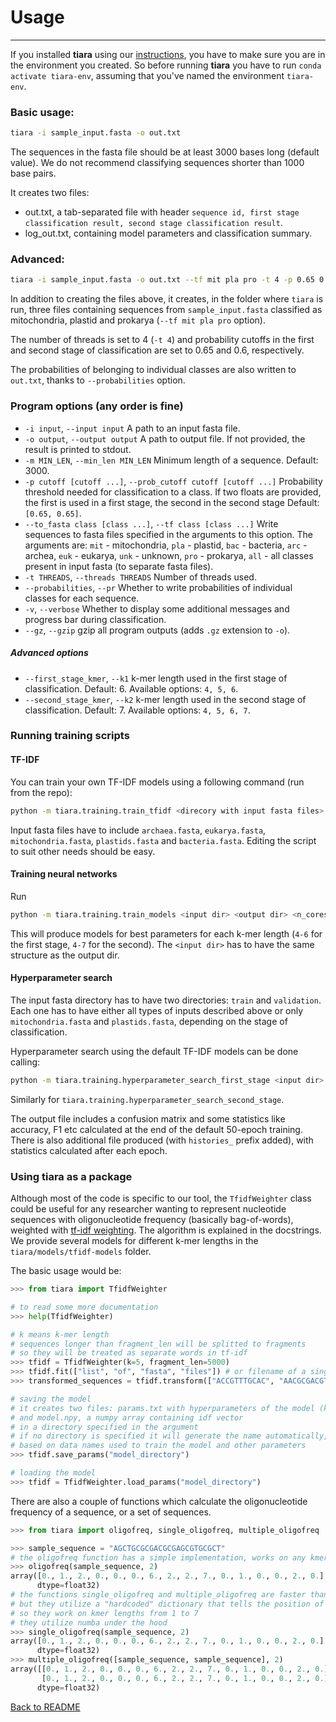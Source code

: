# Usage

-----

If you installed **tiara** using our [instructions](detailed-installation.md), you have to make sure
you are in the environment you created. So before running **tiara** you have to run `conda activate tiara-env`,
assuming that you've named the environment `tiara-env`.

### Basic usage:
```bash
tiara -i sample_input.fasta -o out.txt
```

The sequences in the fasta file should be at least 3000 bases long (default value). We do not recommend classifying 
sequences shorter than 1000 base pairs.

It creates two files: 
 - out.txt, a tab-separated file with header `sequence id, first stage classification result, second stage classification result`.
 - log_out.txt, containing model parameters and classification summary.

### Advanced:

```bash
tiara -i sample_input.fasta -o out.txt --tf mit pla pro -t 4 -p 0.65 0.60 --probabilities
```

In addition to creating the files above, it creates, in the folder where `tiara` is run,
three files containing sequences from `sample_input.fasta` classified as 
mitochondria, plastid and prokarya (`--tf mit pla pro` option).

The number of threads is set to 4 (`-t 4`) and probability cutoffs 
in the first and second stage of classification are set to 0.65 and 0.6, respectively.

The probabilities of belonging to individual classes are also 
written to `out.txt`, thanks to `--probabilities` option.

### Program options (any order is fine)

- `-i input`, `--input input` A path to an input fasta file.
- `-o output`, `--output output` A path to output file. If not provided, the result is printed to stdout.
- `-m MIN_LEN`, `--min_len MIN_LEN` Minimum length of a sequence. Default: 3000.
- `-p cutoff [cutoff ...]`, `--prob_cutoff cutoff [cutoff ...]` Probability threshold needed for classification to a class.
    If two floats are provided, the first is used in a first stage, the second in the second stage
    Default: `[0.65, 0.65]`.
- `--to_fasta class [class ...]`, `--tf class [class ...]` Write sequences to fasta files specified in the arguments to this option.
    The arguments are: `mit` - mitochondria, `pla` - plastid, `bac` - bacteria,
    `arc` - archea, `euk` - eukarya, `unk` - unknown, `pro` - prokarya,
    `all` - all classes present in input fasta (to separate fasta files).
- `-t THREADS`, `--threads THREADS` Number of threads used.
- `--probabilities`, `--pr` Whether to write probabilities of individual classes for each sequence.
- `-v`, `--verbose` Whether to display some additional messages and progress bar during classification.
- `--gz`, `--gzip` gzip all program outputs (adds `.gz` extension to `-o`).
##### Advanced options
- `--first_stage_kmer`, `--k1` k-mer length used in the first stage of classification.
 Default: 6. Available options: `4, 5, 6`.
- `--second_stage_kmer`, `--k2` k-mer length used in the second stage of classification.
Default: 7. Available options: `4, 5, 6, 7`.
  

### Running training scripts

#### TF-IDF

You can train your own TF-IDF models using a following command (run from the repo):

```bash
python -m tiara.training.train_tfidf <direcory with input fasta files> <output directory>
```

Input fasta files have to include `archaea.fasta`, `eukarya.fasta`, 
`mitochondria.fasta`, `plastids.fasta` and `bacteria.fasta`. 
Editing the script to suit other needs should be easy.

#### Training neural networks

Run 
```bash
python -m tiara.training.train_models <input dir> <output dir> <n_cores>
```
This will produce models for best parameters for each k-mer length (`4-6` for the first stage, `4-7` for the second).
The `<input dir>` has to have the same structure as the output dir.

#### Hyperparameter search 

The input fasta directory has to have two directories: `train` and `validation`. 
Each one has to have either all types of inputs described above or only `mitochondria.fasta` and `plastids.fasta`,
depending on the stage of classification.

Hyperparameter search using the default TF-IDF models can be done calling:
```bash
python -m tiara.training.hyperparameter_search_first_stage <input dir> <output filename> <kmer length> <n_cores>
```
Similarly for `tiara.training.hyperparameter_search_second_stage`.

The output file includes a confusion matrix and some statistics
like accuracy, F1 etc calculated at the end of the default 50-epoch training.
There is also additional file produced (with `histories_` prefix added), with statistics calculated after each epoch.


### Using **tiara** as a package

Although most of the code is specific to our tool, 
the `TfidfWeighter` class could be useful for any researcher wanting to represent 
nucleotide sequences with oligonucleotide frequency (basically bag-of-words), 
weighted with [tf-idf weighting](https://en.wikipedia.org/wiki/Tf–idf).
The algorithm is explained in the docstrings. We provide several models for different k-mer lengths 
in the `tiara/models/tfidf-models` folder.

The basic usage would be:

```python
>>> from tiara import TfidfWeighter

# to read some more documentation
>>> help(TfidfWeighter)

# k means k-mer length
# sequences longer than fragment_len will be splitted to fragments
# so they will be treated as separate words in tf-idf
>>> tfidf = TfidfWeighter(k=5, fragment_len=5000)
>>> tfidf.fit(["list", "of", "fasta", "files"]) # or filename of a single fasta file
>>> transformed_sequences = tfidf.transform(["ACCGTTTGCAC", "AACGCGACGTGCGAGTTT"]) # or a single nucleotide sequence

# saving the model
# it creates two files: params.txt with hyperparameters of the model (k, fragment_len etc)
# and model.npy, a numpy array containing idf vector
# in a directory specified in the argument
# if no directory is specified it will generate the name automatically, 
# based on data names used to train the model and other parameters
>>> tfidf.save_params("model_directory") 

# loading the model
>>> tfidf = TfidfWeighter.load_params("model_directory")
```

There are also a couple of functions which calculate 
the oligonucleotide frequency of a sequence, or a set of sequences.

```python
>>> from tiara import oligofreq, single_oligofreq, multiple_oligofreq

>>> sample_sequence = "AGCTGCGCGACGCGAGCGTGCGCT"
# the oligofreq function has a simple implementation, works on any kmer, but is slower than the other ones
>>> oligofreq(sample_sequence, 2) 
array([0., 1., 2., 0., 0., 0., 6., 2., 2., 7., 0., 1., 0., 0., 2., 0.],
      dtype=float32)
# the functions single_oligofreq and multiple_oligofreq are faster than oligofreq
# but they utilize a "hardcoded" dictionary that tells the position of each kmer in an array
# so they work on kmer lengths from 1 to 7
# they utilize numba under the hood
>>> single_oligofreq(sample_sequence, 2)
array([0., 1., 2., 0., 0., 0., 6., 2., 2., 7., 0., 1., 0., 0., 2., 0.],
      dtype=float32)
>>> multiple_oligofreq([sample_sequence, sample_sequence], 2)
array([[0., 1., 2., 0., 0., 0., 6., 2., 2., 7., 0., 1., 0., 0., 2., 0.],
       [0., 1., 2., 0., 0., 0., 6., 2., 2., 7., 0., 1., 0., 0., 2., 0.]],
      dtype=float32)
```

[Back to README](README.md)
